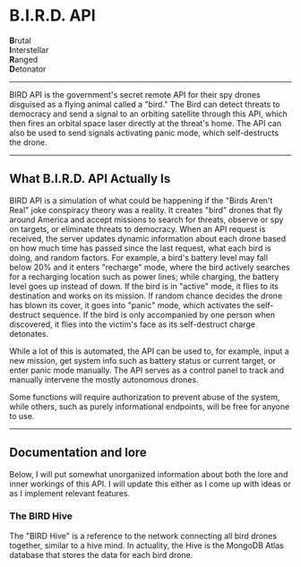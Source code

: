 # B.I.R.D. API

**B**rutal  
**I**nterstellar  
**R**anged  
**D**etonator  

----

BIRD API is the government's secret remote API for their spy drones disguised
as a flying animal called a "bird." The Bird can detect threats to democracy
and send a signal to an orbiting satellite through this API, which then fires
an orbital space laser directly at the threat's home. The API can also be used
to send signals activating panic mode, which self-destructs the drone. 

---

## What B.I.R.D. API Actually Is
BIRD API is a simulation of what could be happening if the "Birds Aren't Real"
joke conspiracy theory was a reality. It creates "bird" drones that fly around
America and accept missions to search for threats, observe or spy on targets,
or eliminate threats to democracy. When an API request is received, the server
updates dynamic information about each drone based on how much time has passed
since the last request, what each bird is doing, and random factors. For example,
a bird's battery level may fall below 20% and it enters "recharge" mode, where
the bird actively searches for a recharging location such as power lines; while
charging, the battery level goes up instead of down. If the bird is in "active"
mode, it flies to its destination and works on its mission. If random chance 
decides the drone has blown its cover, it goes into "panic" mode, which activates
the self-destruct sequence. If the bird is only accompanied by one person when
discovered, it flies into the victim's face as its self-destruct charge detonates.

While a lot of this is automated, the API can be used to, for example, input a
new mission, get system info such as battery status or current target, or enter
panic mode manually. The API serves as a control panel to track and manually
intervene the mostly autonomous drones.

Some functions will require authorization to prevent abuse of the system,
while others, such as purely informational endpoints, will be free for anyone
to use.

---

## Documentation and lore
Below, I will put somewhat unorganized information about both the lore and inner
workings of this API. I will update this either as I come up with ideas or as
I implement relevant features.

### The BIRD Hive
The "BIRD Hive" is a reference to the network connecting all bird drones
together, similar to a hive mind. In actuality, the Hive is the MongoDB Atlas
database that stores the data for each bird drone.
